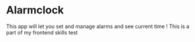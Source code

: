 # Alarmclock

This app will let you set and manage alarms and see current time !
This is a part of my frontend skills test
